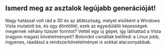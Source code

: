 <?php require("../../entete.php");?> <?php require("../../base.php");?> <?php require("../../fonctions.php");?>

<div id="corps">

<h2>Ismerd meg az asztalok legújabb generációját!</h2>

Nagy hatással volt rád a 3D és az átlátszóság, melyet elsőként a Windows Vista mutatott be, és úgy döntöttél, ezek az egyedülálló képességek megérnek néhány tízezer forintot? Vettél egy új gépet, így láthattad a Vista (nagyon magas) követelményeit? Bolondot csináltak belőled: a Linux jobb, ingyenes, ráadásul a rendszerkövetelményei is sokkal alacsonyabbak.

<? all_video_ids_from_file ();?>

</div>


